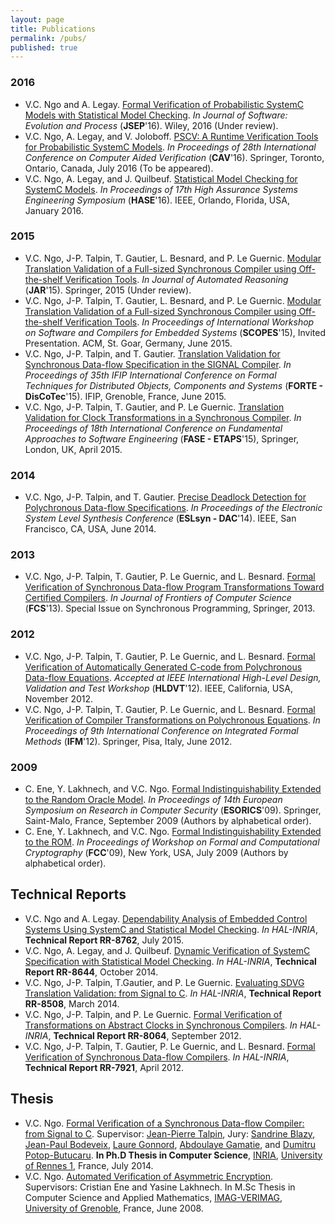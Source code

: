 ```yaml
---
layout: page
title: Publications
permalink: /pubs/
published: true
---
```


### 2016
- V.C. Ngo and A. Legay. [Formal Verification of Probabilistic SystemC Models with Statistical Model Checking](http://channgo2203.github.io/pdfs/jsep16.pdf). _In Journal of Software: Evolution and Process_ (**JSEP**'16). Wiley, 2016 (Under review).
- V.C. Ngo, A. Legay, and V. Joloboff. [PSCV: A Runtime Verification Tools for Probabilistic SystemC Models](http://channgo2203.github.io/pdfs/cav16.pdf). _In Proceedings of 28th International Conference on Computer Aided Verification_ (**CAV**'16). Springer, Toronto, Ontario, Canada, July 2016 (To be appeared).
- V.C. Ngo, A. Legay, and J. Quilbeuf. [Statistical Model Checking for SystemC Models](http://channgo2203.github.io/pdfs/hase16.pdf). _In Proceedings of 17th High Assurance Systems Engineering Symposium_ (**HASE**'16). IEEE, Orlando, Florida, USA, January 2016.

### 2015
- V.C. Ngo, J-P. Talpin, T. Gautier, L. Besnard, and P. Le Guernic. [Modular Translation Validation of a Full-sized Synchronous Compiler using Off-the-shelf Verification Tools](http://channgo2203.github.io/pdfs/jar15.pdf). _In Journal of Automated Reasoning_ (**JAR**'15). Springer, 2015 (Under review).
- V.C. Ngo, J-P. Talpin, T. Gautier, L. Besnard, and P. Le Guernic. [Modular Translation Validation of a Full-sized Synchronous Compiler using Off-the-shelf Verification Tools](http://channgo2203.github.io/pdfs/scopes15.pdf). _In Proceedings of International Workshop on Software and Compilers for Embedded Systems_ (**SCOPES**'15), Invited Presentation. ACM, St. Goar, Germany, June 2015.
- V.C. Ngo, J-P. Talpin, and T. Gautier. [Translation Validation for Synchronous Data-flow Specification in the SIGNAL Compiler](http://channgo2203.github.io/pdfs/forte15.pdf). _In Proceedings of 35th IFIP International Conference on Formal Techniques for Distributed Objects, Components and Systems_ (**FORTE - DisCoTec**'15). IFIP, Grenoble, France, June 2015.
- V.C. Ngo, J-P. Talpin, T. Gautier, and P. Le Guernic. [Translation Validation for Clock Transformations in a Synchronous Compiler](http://channgo2203.github.io/pdfs/fase15.pdf). _In Proceedings of 18th International Conference on Fundamental Approaches to Software Engineering_ (**FASE - ETAPS**'15), Springer, London, UK, April 2015.

### 2014
- V.C. Ngo, J-P. Talpin, and T. Gautier. [Precise Deadlock Detection for Polychronous Data-flow Specifications](http://channgo2203.github.io/pdfs/eslsyn14.pdf). _In Proceedings of the Electronic System Level Synthesis Conference_ (**ESLsyn - DAC**'14). IEEE, San Francisco, CA, USA, June 2014.

### 2013
- V.C. Ngo, J-P. Talpin, T. Gautier, P. Le Guernic, and L. Besnard. [Formal Verification of Synchronous Data-flow Program Transformations Toward Certified Compilers](http://channgo2203.github.io/pdfs/fcs13.pdf). _In Journal of Frontiers of Computer Science_ (**FCS**'13). Special Issue on Synchronous Programming, Springer, 2013.

### 2012
- V.C. Ngo, J-P. Talpin, T. Gautier, P. Le Guernic, and L. Besnard. [Formal Verification of Automatically Generated C-code from Polychronous Data-flow Equations](http://channgo2203.github.io/pdfs/hldvt12.pdf). _Accepted at IEEE International High-Level Design, Validation and Test Workshop_ (**HLDVT**'12). IEEE, California, USA, November 2012.
- V.C. Ngo, J-P. Talpin, T. Gautier, P. Le Guernic,  and L. Besnard. [Formal Verification of Compiler Transformations on Polychronous Equations](http://channgo2203.github.io/pdfs/ifm12.pdf). _In Proceedings of 9th International Conference on Integrated Formal Methods_ (**IFM**'12). Springer, Pisa, Italy, June 2012. 

### 2009
- C. Ene, Y. Lakhnech, and V.C. Ngo. [Formal Indistinguishability Extended to the Random Oracle Model](http://channgo2203.github.io/pdfs/esorics09.pdf). _In Proceedings of 14th European Symposium on Research in Computer Security_ (**ESORICS**'09). Springer, Saint-Malo, France, September 2009 (Authors by alphabetical order).
- C. Ene, Y. Lakhnech, and V.C. Ngo. [Formal Indistinguishability Extended to the ROM](http://channgo2203.github.io/pdfs/fcc09.pdf). _In Proceedings of Workshop on Formal and Computational Cryptography_ (**FCC**'09), New York, USA, July 2009 (Authors by alphabetical order).

## Technical Reports
- V.C. Ngo and A. Legay. [Dependability Analysis of Embedded Control Systems Using SystemC and Statistical Model Checking](https://hal.archives-ouvertes.fr/hal-01180996). _In HAL-INRIA_, **Technical Report RR-8762**, July 2015.
- V.C. Ngo, A. Legay, and J. Quilbeuf. [Dynamic Verification of SystemC Specification with Statistical Model Checking](https://hal.inria.fr/hal-01089742). _In HAL-INRIA_, **Technical Report RR-8644**, October 2014.
- V.C. Ngo, J-P. Talpin, T.Gautier, and P. Le Guernic. [Evaluating SDVG Translation Validation: from Signal to C](http://hal.inria.fr/hal-00962430). _In HAL-INRIA_, **Technical Report RR-8508**, March 2014.
- V.C. Ngo, J-P. Talpin, and P. Le Guernic. [Formal Verification of Transformations on Abstract Clocks in Synchronous Compilers](http://hal.inria.fr/hal-00730926). _In HAL-INRIA_, **Technical Report RR-8064**, September 2012.
- V.C. Ngo, J-P. Talpin, T. Gautier, P. Le Guernic, and L. Besnard. [Formal Verification of Synchronous Data-flow Compilers](http://hal.inria.fr/hal-00685633). _In HAL-INRIA_, **Technical Report RR-7921**, April 2012.

## Thesis
- V.C. Ngo. [Formal Verification of a Synchronous Data-flow Compiler: from Signal to C](https://ecm.univ-rennes1.fr/nuxeo/site/esupversions/e10492b5-206a-42fa-b643-e752dac5a750). Supervisor: [Jean-Pierre Talpin](http://www.irisa.fr/prive/talpin/), Jury: [Sandrine Blazy](http://www.irisa.fr/celtique/blazy/), [Jean-Paul Bodeveix](https://www.irit.fr/~Jean-Paul.Bodeveix/), [Laure Gonnord](http://laure.gonnord.org/pro/), [Abdoulaye Gamatie](http://www.lirmm.fr/~gamatie/), and [Dumitru Potop-Butucaru](https://who.rocq.inria.fr/Dumitru.Potop_Butucaru/). **In Ph.D Thesis in Computer Science**, [INRIA](http://www.inria.fr/en/), [University of Rennes 1](https://www.univ-rennes1.fr/english/), France, July 2014.
- V.C. Ngo. [Automated Verification of Asymmetric Encryption](http://channgo2203.github.io/pdfs/ujf.pdf). Supervisors: Cristian Ene and Yasine Lakhnech. In M.Sc Thesis in Computer Science and Applied Mathematics, [IMAG-VERIMAG](http://www-verimag.imag.fr), [University of Grenoble](https://www.ujf-grenoble.fr/?language=en), France, June 2008.
